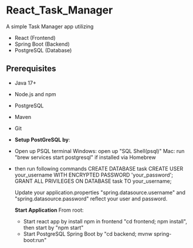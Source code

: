 # React_Task_Manager
A simple Task Manager app utilizing 
- React (Frontend)
- Spring Boot (Backend)
- PostgreSQL (Database)
## Prerequisites
- Java 17+
- Node.js and npm
- PostgreSQL
- Maven
- Git

- **Setup PostGreSQL by**:
- Open up PSQL terminal
  Windows: open up "SQL Shell(psql)"
  Mac: run "brew services start postgresql" if installed via Homebrew
- then run following commands
  CREATE DATABASE task
  CREATE USER your_username WITH ENCRYPTED PASSWORD 'your_password';
  GRANT ALL PRIVILEGES ON DATABASE task TO your_username;

  Update your application.properties "spring.datasource.username" and "spring.datasource.password" reflect your user and password.

  **Start Application**
  From root:
  - Start react app by install npm in frontend "cd frontend; npm install", then start by "npm start"
  - Start PostgreSQL Spring Boot by "cd backend; mvnw spring-boot:run"
    
  

